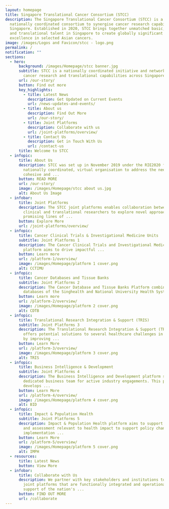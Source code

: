 ```yaml
---
layout: homepage
title: Singapore Translational Cancer Consortium (STCC)
description: The Singapore Translational Cancer Consortium (STCC) is a
  nationally coordinated consortium to synergise cancer research capabilities in
  Singapore. Established in 2020, STCC brings together unmatched basic, clinical
  and translational talent in Singapore to create globally significant peaks of
  excellence in selected Asian cancers.
image: /images/Logos and Favicon/stcc - logo.png
permalink: /
notification: ""
sections:
  - hero:
      background: /images/Homepage/stcc banner.jpg
      subtitle: STCC is a nationally coordinated initiative and network to synergise
        cancer research and translational capabilities across Singapore
      url: /our-story/
      button: Find out more
      key_highlights:
        - title: Latest News
          description: Get Updated on Current Events
          url: /news-updates-and-events/
        - title: About us
          description: Find Out More
          url: /our-story/
        - title: Joint Platforms
          description: Collaborate with us
          url: /joint-platforms/overview/
        - title: Contact Us
          description: Get in Touch With Us
          url: /contact-us
      title: Welcome to STCC
  - infopic:
      title: About Us
      description: STCC was set up in November 2019 under the RIE2020 funding as a
        nationally coordinated, virtual organisation to address the need for a
        cohesive and ...
      button: READ MORE
      url: /our-story/
      image: /images/Homepage/stcc about us.jpg
      alt: About Us Image
  - infobar:
      title: Joint Platforms
      description: The STCC joint platforms enables collaboration between basic,
        clinical and translational researchers to explore novel approaches, push
        promising lines of ...
      button: Explore More
      url: /joint-platforms/overview/
  - infopic:
      title: Cancer Clinical Trials & Investigational Medicine Units
      subtitle: Joint Platforms 1
      description: The Cancer Clinical Trials and Investigational Medicine Units
        platform aims to drive impactful ...
      button: Learn more
      url: /platform-1/overview/
      image: /images/Homepage/platform 1 cover.png
      alt: CCTIMU
  - infopic:
      title: Cancer Databases and Tissue Banks
      subtitle: Joint Platforms 2
      description: The Cancer Database and Tissue Banks Platform combines existing
        databases of the Singhealth and National University Health System ...
      button: Learn more
      url: /platform-2/overview/
      image: /images/Homepage/platform 2 cover.png
      alt: CDTB
  - infopic:
      title: Translational Research Integration & Support (TRIS)
      subtitle: Joint Platforms 3
      description: The Translational Research Integration & Support (TRIS) platform
        offers potential solutions to several healthcare challenges in oncology
        by improving ...
      button: Learn More
      url: /platform-3/overview/
      image: /images/Homepage/platform 3 cover.png
      alt: TRIS
  - infopic:
      title: Business Intelligence & Development
      subtitle: Joint Platforms 4
      description: The Business Intelligence and Development platform serves as STCC’s
        dedicated business team for active industry engagements. This platform
        develops ...
      button: Learn More
      url: /platform-4/overview/
      image: /images/Homepage/platform 4 cover.png
      alt: BID
  - infopic:
      title: Impact & Population Health
      subtitle: Joint Platforms 5
      description: Impact & Population Health platform aims to support data generation
        and assessment relevant to health impact to support policy change and
        implementation ...
      button: Learn More
      url: /platform-5/overview/
      image: /images/Homepage/platform 5 cover.png
      alt: IMPH
  - resources:
      title: Latest News
      button: View More
  - infobar:
      title: Collaborate with Us
      description: We partner with key stakeholders and institutions to implement
        joint platforms that are functionally integrated and operational in
        support of the nation's ...
      button: FIND OUT MORE
      url: /collaborate
---
```

